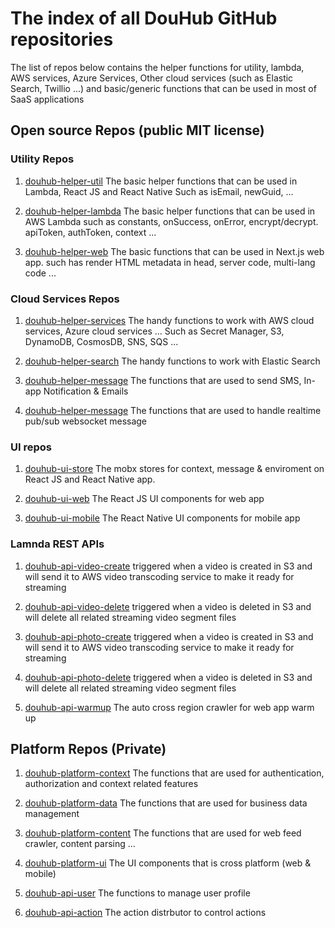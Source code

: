 # The index of all DouHub GitHub repositories

The list of repos below contains the helper functions for utility, lambda, AWS services, Azure Services, Other cloud services (such as Elastic Search, Twillio ...) and basic/generic functions that can be used in  most of SaaS applications 

## Open source Repos (public MIT license)

### Utility Repos

1. [douhub-helper-util](https://github.com/Dou-Hub/douhub-helper-util)
The basic helper functions that can be used in Lambda, React JS and React Native
Such as isEmail, newGuid, ...

2. [douhub-helper-lambda](https://github.com/Dou-Hub/douhub-helper-lambda)
The basic helper functions that can be used in AWS Lambda
such as constants, onSuccess, onError, encrypt/decrypt. apiToken, authToken, context ...

3. [douhub-helper-web](https://github.com/Dou-Hub/douhub-helper-web)
The basic functions that can be used in Next.js web app. 
such has render HTML metadata in head, server code, multi-lang code ...

### Cloud Services Repos

1. [douhub-helper-services](https://github.com/Dou-Hub/douhub-helper-services)
The handy functions to work with AWS cloud services, Azure cloud services ...
Such as Secret Manager, S3, DynamoDB, CosmosDB, SNS, SQS ...

2. [douhub-helper-search](https://github.com/Dou-Hub/douhub-helper-search)
The handy functions to work with Elastic Search

3. [douhub-helper-message](https://github.com/Dou-Hub/douhub-helper-message)
The functions that are used to send SMS, In-app Notification & Emails

4. [douhub-helper-message](https://github.com/Dou-Hub/douhub-helper-realtime)
The functions that are used to handle realtime pub/sub websocket message


### UI repos

1. [douhub-ui-store](https://github.com/Dou-Hub/douhub-ui-store)
The mobx stores for context, message & enviroment on React JS and React Native app.

2. [douhub-ui-web](https://github.com/Dou-Hub/douhub-ui-web)
The React JS UI components for web app 

3. [douhub-ui-mobile](https://github.com/Dou-Hub/douhub-ui-mobile)
The React Native UI components for mobile app 

### Lamnda REST APIs

1. [douhub-api-video-create](https://github.com/Dou-Hub/douhub-api-video-create)
triggered when a video is created in S3 and will send it to AWS video transcoding service to make it ready for streaming

2. [douhub-api-video-delete](https://github.com/Dou-Hub/douhub-api-video-delete)
triggered when a video is deleted in S3 and will delete all related streaming video segment files

3. [douhub-api-photo-create](https://github.com/Dou-Hub/douhub-api-photo-create)
triggered when a video is created in S3 and will send it to AWS video transcoding service to make it ready for streaming

4. [douhub-api-photo-delete](https://github.com/Dou-Hub/douhub-api-photo-delete)
triggered when a video is deleted in S3 and will delete all related streaming video segment files

5. [douhub-api-warmup](https://github.com/Dou-Hub/douhub-api-warmup)
The auto cross region crawler for web app warm up 


## Platform Repos (Private)

1. [douhub-platform-context](https://github.com/Dou-Hub/douhub-platform-context)
The functions that are used for authentication, authorization and context related features

2. [douhub-platform-data](https://github.com/Dou-Hub/douhub-platform-data)
The functions that are used for business data management

3. [douhub-platform-content](https://github.com/Dou-Hub/douhub-platform-content)
The functions that are used for web feed crawler, content parsing ...

4. [douhub-platform-ui](https://github.com/Dou-Hub/douhub-platform-ui)
The UI components that is cross platform (web & mobile)

5. [douhub-api-user](https://github.com/Dou-Hub/douhub-api-user)
The functions to manage user profile

6. [douhub-api-action](https://github.com/Dou-Hub/douhub-api-action)
The action distrbutor to control actions
